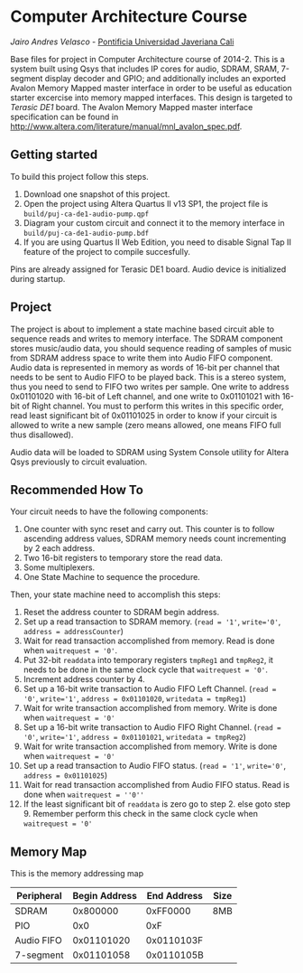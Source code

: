 Computer Architecture Course
============================
_Jairo Andres Velasco_ - [Pontificia Universidad Javeriana Cali](http://www.javerianacali.edu.co)

Base files for project in Computer Architecture course of 2014-2.
This is a system built using Qsys that includes IP cores for audio, SDRAM, SRAM, 7-segment display decoder and GPIO; and additionally includes an exported Avalon Memory Mapped master interface in order to be useful as education starter excercise into memory mapped interfaces.
This design is targeted to _Terasic DE1_ board.
The Avalon Memory Mapped master interface specification can be found in http://www.altera.com/literature/manual/mnl_avalon_spec.pdf.

Getting started
---------------

To build this project follow this steps.

  1. Download one snapshot of this project.
  2. Open the project using Altera Quartus II v13 SP1, the project file is `build/puj-ca-de1-audio-pump.qpf`
  3. Diagram your custom circuit and connect it to the memory interface in `build/puj-ca-de1-audio-pump.bdf`
  4. If you are using Quartus II Web Edition, you need to disable Signal Tap II feature of the project to compile succesfully.

Pins are already assigned for Terasic DE1 board.
Audio device is initialized during startup.

Project
-------

The project is about to implement a state machine based circuit able to sequence reads and writes to memory interface.
The SDRAM component stores music/audio data, you should sequence reading of samples of music from SDRAM address space to write them into Audio FIFO component.
Audio data is represented in memory as words of 16-bit per channel that needs to be sent to Audio FIFO to be played back.
This is a stereo system, thus you need to send to FIFO two writes per sample. One write to address 0x01101020 with 16-bit of Left channel, and one write to 0x01101021 with 16-bit of Right channel. You must to perform this writes in this specific order, read least significant bit of 0x01101025 in order to know if your circuit is allowed to write a new sample (zero means allowed, one means FIFO full thus disallowed).

Audio data will be loaded to SDRAM using System Console utility for Altera Qsys previously to circuit evaluation.

Recommended How To
------------------

Your circuit needs to have the following components:

  1. One counter with sync reset and carry out. This counter is to follow ascending address values, SDRAM memory needs count incrementing by 2 each address.
  2. Two 16-bit registers to temporary store the read data.
  3. Some multiplexers.
  4. One State Machine to sequence the procedure.
  
Then, your state machine need to accomplish this steps:

  1. Reset the address counter to SDRAM begin address.
  2. Set up a read transaction to SDRAM memory. (`read = '1'`, `write='0'`, `address = addressCounter`)
  3. Wait for read transaction accomplished from memory. Read is done when `waitrequest = '0'`.
  4. Put 32-bit `readdata` into temporary registers `tmpReg1` and `tmpReg2`, it needs to be done in the same clock cycle that `waitrequest = '0'`.
  5. Increment address counter by 4.
  6. Set up a 16-bit write transaction to Audio FIFO Left Channel. (`read = '0'`, `write='1'`, `address = 0x01101020`, `writedata = tmpReg1`)
  7. Wait for write transaction accomplished from memory. Write is done when `waitrequest = '0'`
  8. Set up a 16-bit write transaction to Audio FIFO Right Channel. (`read = '0'`, `write='1'`, `address = 0x01101021`, `writedata = tmpReg2`)
  9. Wait for write transaction accomplished from memory. Write is done when `waitrequest = '0'`
  10. Set up a read transaction to Audio FIFO status. (`read = '1'`, `write='0'`, `address = 0x01101025`)
  11. Wait for read transaction accomplished from Audio FIFO status. Read is done when `waitrequest = ''0''`
  12. If the least significant bit of `readdata` is zero go to step 2. else goto step 9. Remember perform this check in the same clock cycle when `waitrequest = '0'`

Memory Map
----------

This is the memory addressing map

| Peripheral | Begin Address | End Address | Size |
|------------|---------------|-------------|------|
| SDRAM      | 0x800000      | 0xFF0000    | 8MB  |
| PIO        | 0x0           | 0xF         |      |
| Audio FIFO | 0x01101020    | 0x0110103F  |      |
| 7-segment  | 0x01101058    | 0x0110105B  |      |
